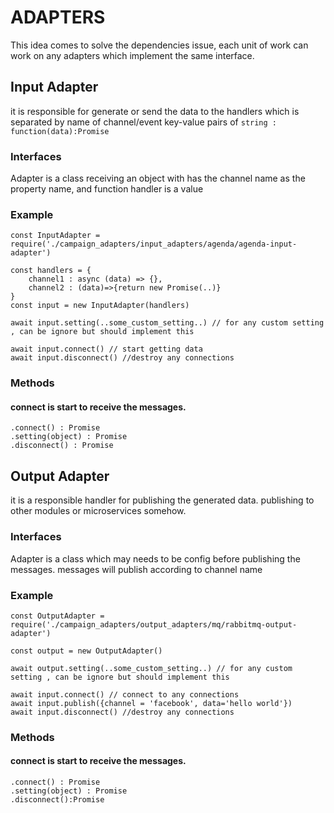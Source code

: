 # ADAPTERS

This idea comes to solve the dependencies issue, each unit of work can work on any adapters which implement the same interface.

## Input Adapter

it is responsible for generate or send the data to the handlers which is separated by name of channel/event key-value pairs of `string : function(data):Promise`

### Interfaces

Adapter is a class receiving an object with has the channel name as the property name, and function handler is a value

### Example

```
const InputAdapter = require('./campaign_adapters/input_adapters/agenda/agenda-input-adapter')

const handlers = {
    channel1 : async (data) => {},
    channel2 : (data)=>{return new Promise(..)}
}
const input = new InputAdapter(handlers)

await input.setting(..some_custom_setting..) // for any custom setting , can be ignore but should implement this

await input.connect() // start getting data
await input.disconnect() //destroy any connections
```

### Methods

#### connect is start to receive the messages.

```
.connect() : Promise
.setting(object) : Promise
.disconnect() : Promise
```

## Output Adapter

it is a responsible handler for publishing the generated data. publishing to other modules or microservices somehow.

### Interfaces

Adapter is a class which may needs to be config before publishing the messages.
messages will publish according to channel name

### Example

```
const OutputAdapter = require('./campaign_adapters/output_adapters/mq/rabbitmq-output-adapter')

const output = new OutputAdapter()

await output.setting(..some_custom_setting..) // for any custom setting , can be ignore but should implement this

await input.connect() // connect to any connections
await input.publish({channel = 'facebook', data='hello world'})
await input.disconnect() //destroy any connections
```

### Methods

#### connect is start to receive the messages.

```
.connect() : Promise
.setting(object) : Promise
.disconnect():Promise

```
